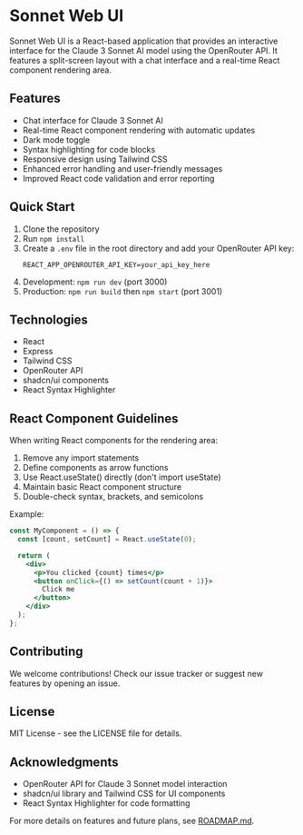 # Sonnet Web UI

Sonnet Web UI is a React-based application that provides an interactive interface for the Claude 3 Sonnet AI model using the OpenRouter API. It features a split-screen layout with a chat interface and a real-time React component rendering area.

## Features

- Chat interface for Claude 3 Sonnet AI
- Real-time React component rendering with automatic updates
- Dark mode toggle
- Syntax highlighting for code blocks
- Responsive design using Tailwind CSS
- Enhanced error handling and user-friendly messages
- Improved React code validation and error reporting

## Quick Start

1. Clone the repository
2. Run `npm install`
3. Create a `.env` file in the root directory and add your OpenRouter API key:
   ```
   REACT_APP_OPENROUTER_API_KEY=your_api_key_here
   ```
4. Development: `npm run dev` (port 3000)
5. Production: `npm run build` then `npm start` (port 3001)

## Technologies

- React
- Express
- Tailwind CSS
- OpenRouter API
- shadcn/ui components
- React Syntax Highlighter

## React Component Guidelines

When writing React components for the rendering area:

1. Remove any import statements
2. Define components as arrow functions
3. Use React.useState() directly (don't import useState)
4. Maintain basic React component structure
5. Double-check syntax, brackets, and semicolons

Example:
```jsx
const MyComponent = () => {
  const [count, setCount] = React.useState(0);

  return (
    <div>
      <p>You clicked {count} times</p>
      <button onClick={() => setCount(count + 1)}>
        Click me
      </button>
    </div>
  );
};
```

## Contributing

We welcome contributions! Check our issue tracker or suggest new features by opening an issue.

## License

MIT License - see the LICENSE file for details.

## Acknowledgments

- OpenRouter API for Claude 3 Sonnet model interaction
- shadcn/ui library and Tailwind CSS for UI components
- React Syntax Highlighter for code formatting

For more details on features and future plans, see [ROADMAP.md](ROADMAP.md).
